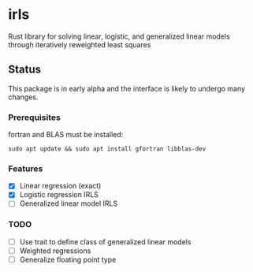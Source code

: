 # irls

Rust library for solving linear, logistic, and generalized linear models through iteratively reweighted least squares

## Status

This package is in early alpha and the interface is likely to undergo many changes.

### Prerequisites
fortran and BLAS must be installed:
```
sudo apt update && sudo apt install gfortran libblas-dev
```

### Features

- [X] Linear regression (exact)
- [X] Logistic regression IRLS
- [ ] Generalized linear model IRLS

### TODO

- [ ] Use trait to define class of generalized linear models
- [ ] Weighted regressions
- [ ] Generalize floating point type
